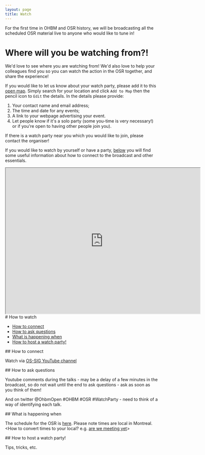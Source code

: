 ```yaml
---
layout: page
title: Watch
---
```


For the first time in OHBM and OSR history, we will be broadcasting all the scheduled OSR material live to anyone who would like to tune in!

# Where will you be watching from?!

We'd love to see where you are watching from! We'd also love to help your colleagues find you so you can watch the action in the OSR together, and share the experience!

If you would like to let us know about your watch party, please add it to this [open map](https://drive.google.com/open?id=1D1GeMmfc14zmYXt9059h5-op8n8x72mq&usp=sharing). Simply search for your location and click `Add to Map` then the pencil icon to `Edit` the details. In the details please provide:
1. Your contact name and email address;
2. The time and date for any events;
3. A link to your webpage advertising your event.
4. Let people know if it's a solo party (some you-time is very necessary!) or if you're open to having other people join you).

If there is a watch party near you which you would like to join, please contact the organiser!

If you would like to watch by yourself or have a party, [below](#how) you will find some useful information about how to connect to the broadcast and other essentials.

<div align="center">
<iframe src="https://www.google.com/maps/d/u/0/embed?mid=1D1GeMmfc14zmYXt9059h5-op8n8x72mq" width="640" height="480"></iframe>
</div>

<div id='how'></div>
# How to watch

- [How to connect](#connect)
- [How to ask questions](#questions)
- [What is happening when](#schedule)
- [How to host a watch party!](#host)

<div id='connect'></div>
## How to connect

Watch via [OS-SIG YouTube channel](https://www.youtube.com/channel/UChvSitFvqGDeA1y7MJs4CGQ)

<div id='questions'></div>
## How to ask questions

Youtube comments during the talks - may be a delay of a few minutes in the broadcast, so do not wait until the end to ask questions - ask as soon as you think of them!

And on twitter @OhbmOpen #OHBM #OSR #WatchParty - need to think of a way of identifying each talk.

<div id='schedule'></div>
## What is happening when

The schedule for the OSR is [here](schedule.md). Please note times are local in Montreal.
&lt;How to convert times to your local? e.g. <a href="https://arewemeetingyet.com/#form">are we meeting yet</a>&gt;

<div id='host'></div>
## How to host a watch party!

Tips, tricks, etc.
